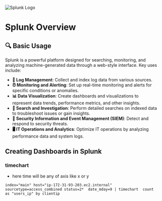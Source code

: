![Splunk Logo](https://upload.wikimedia.org/wikipedia/commons/f/f8/Splunk_logo.png)

# Splunk Overview

## 🔍 Basic Usage

Splunk is a powerful platform designed for searching, monitoring, and analyzing machine-generated data through a web-style interface. Key uses include:

- **📝 Log Management**: Collect and index log data from various sources.
- **⏰ Monitoring and Alerting**: Set up real-time monitoring and alerts for specific conditions or anomalies.
- **📊 Data Visualization**: Create dashboards and visualizations to represent data trends, performance metrics, and other insights.
- **🔎 Search and Investigation**: Perform detailed searches on indexed data to troubleshoot issues or gain insights.
- **🔐 Security Information and Event Management (SIEM)**: Detect and respond to security threats.
- **🖥️ IT Operations and Analytics**: Optimize IT operations by analyzing performance data and system logs.

## Creating Dashboards in Splunk 

### timechart 
- here time will be any of axis like x or y 

```
index="main" host="ip-172-31-93-203.ec2.internal" sourcetype=access_combined status=2*  date_mday=9 | timechart  count as "users_ip" by clientip
```
